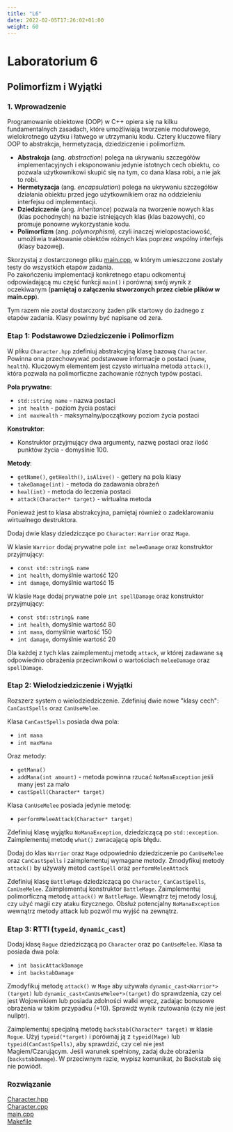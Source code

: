 ```yaml
---
title: "L6"
date: 2022-02-05T17:26:02+01:00
weight: 60
---
```


# Laboratorium 6
## Polimorfizm i Wyjątki

### 1. Wprowadzenie

Programowanie obiektowe (OOP) w C++ opiera się na kilku fundamentalnych zasadach, które umożliwiają tworzenie modułowego, wielokrotnego użytku i łatwego w utrzymaniu kodu. Cztery kluczowe filary OOP to abstrakcja, hermetyzacja, dziedziczenie i polimorfizm.
- **Abstrakcja** (ang. *abstraction*) polega na ukrywaniu szczegółów implementacyjnych i eksponowaniu jedynie istotnych cech obiektu, co pozwala użytkownikowi skupić się na tym, co dana klasa robi, a nie jak to robi.
- **Hermetyzacja** (ang. *encapsulation*) polega na ukrywaniu szczegółów działania obiektu przed jego użytkownikiem oraz na oddzieleniu interfejsu od implementacji. 
- **Dziedziczenie** (ang. *inheritance*) pozwala na tworzenie nowych klas (klas pochodnych) na bazie istniejących klas (klas bazowych), co promuje ponowne wykorzystanie kodu. 
- **Polimorfizm** (ang. *polymorphism*), czyli inaczej wielopostaciowość, umożliwia traktowanie obiektów różnych klas poprzez wspólny interfejs (klasy bazowej).

Skorzystaj z dostarczonego pliku [main.cpp](src/main.cpp), w którym umieszczone zostały testy do wszystkich etapów zadania.  
Po zakończeniu implementacji konkretnego etapu odkomentuj odpowiadającą mu część funkcji `main()` i porównaj swój wynik z oczekiwanym (**pamiętaj o załączeniu stworzonych przez ciebie plików w main.cpp**).

Tym razem nie został dostarczony żaden plik startowy do żadnego z etapów zadania. Klasy powinny być napisane od zera.

### Etap 1: Podstawowe Dziedziczenie i Polimorfizm

W pliku `Character.hpp` zdefiniuj abstrakcyjną klasę bazową `Character`. Powinna ona przechowywać podstawowe informacje o postaci (`name`, `health`). Kluczowym elementem jest czysto wirtualna metoda `attack()`, która pozwala na polimorficzne zachowanie różnych typów postaci.

**Pola prywatne**:
* `std::string name` - nazwa postaci
* `int health` - poziom życia postaci
* `int maxHealth` - maksymalny/początkowy poziom życia postaci

**Konstruktor**:
* Konstruktor przyjmujący dwa argumenty, nazwę postaci oraz ilość punktów życia - domyślnie 100.
  
**Metody**:
* `getName()`, `getHealth()`, `isAlive()` - gettery na pola klasy
* `takeDamage(int)` - metoda do zadawania obrażeń
* `heal(int)` - metoda do leczenia postaci
* `attack(Character* target)` - wirtualna metoda
  
Ponieważ jest to klasa abstrakcyjna, pamiętaj również o zadeklarowaniu wirtualnego destruktora.

Dodaj dwie klasy dziedziczące po `Character`: `Warrior` oraz `Mage`.

W klasie `Warrior` dodaj prywatne pole `int meleeDamage` oraz konstruktor przyjmujący:
* `const std::string& name`
* `int health`, domyślnie wartość 120
* `int damage`, domyślnie wartość 15

W klasie `Mage` dodaj prywatne pole `int spellDamage` oraz konstruktor przyjmujący:
* `const std::string& name`
* `int health`, domyślnie wartość 80
* `int mana`, domyślnie wartość 150
* `int damage`, domyślnie wartość 20

Dla każdej z tych klas zaimplementuj metodę `attack`, w której zadawane są odpowiednio obrażenia przeciwnikowi o wartościach `meleeDamage` oraz `spellDamage`.

### Etap 2: Wielodziedziczenie i Wyjątki

Rozszerz system o wielodziedziczenie. Zdefiniuj dwie nowe "klasy cech": `CanCastSpells` oraz `CanUseMelee`. 

Klasa `CanCastSpells` posiada dwa pola:
* `int mana`
* `int maxMana`
  
Oraz metody:
* `getMana()`
* `addMana(int amount)` - metoda powinna rzucać `NoManaException` jeśli many jest za mało
* `castSpell(Character* target)`

Klasa `CanUseMelee` posiada jedynie metodę:
* `performMeleeAttack(Character* target)`

Zdefiniuj klasę wyjątku `NoManaException`, dziedziczącą po `std::exception`. Zaimplementuj metodę `what()` zwracającą opis błędu.

Dodaj do klas `Warrior` oraz `Mage` odpowiednio dziedziczenie po `CanUseMelee` oraz `CanCastSpells` i zaimplementuj wymagane metody. Zmodyfikuj metody `attack()` by używały metod `castSpell` oraz `performMeleeAttack`

Zdefiniuj klasę `BattleMage` dziedziczącą po `Character`, `CanCastSpells`, `CanUseMelee`.
Zaimplementuj konstruktor `BattleMage`.
Zaimplementuj polimorficzną metodę `attack()` w `BattleMage`. Wewnątrz tej metody losuj, czy użyć magii czy ataku fizycznego. Obsłuż potencjalny `NoManaException` wewnątrz metody attack lub pozwól mu wyjść na zewnątrz.


### Etap 3: RTTI (`typeid`, `dynamic_cast`)

Dodaj klasę `Rogue` dziedziczącą po `Character` oraz po `CanUseMelee`.
Klasa ta posiada dwa pola:
* `int basicAttackDamage`
* `int backstabDamage`
  
Zmodyfikuj metodę `attack()` w `Mage` aby używała `dynamic_cast<Warrior*>(target)` lub `dynamic_cast<CanUseMelee*>(target)` do sprawdzenia, czy cel jest Wojownikiem lub posiada zdolności walki wręcz, zadając bonusowe obrażenia w takim przypadku (+10). Sprawdź wynik rzutowania (czy nie jest nullptr).

Zaimplementuj specjalną metodę `backstab(Character* target)` w klasie `Rogue`. Użyj `typeid(*target)` i porównaj ją z `typeid(Mage)` lub `typeid(CanCastSpells)`, aby sprawdzić, czy cel nie jest Magiem/Czarującym. Jeśli warunek spełniony, zadaj duże obrażenia (`backstabDamage`). W przeciwnym razie, wypisz komunikat, że Backstab się nie powiódł.

### Rozwiązanie

[Character.hpp](solution/Character.hpp)  
[Character.cpp](solution/Character.cpp)  
[main.cpp](solution/main.cpp)  
[Makefile](solution/Makefile)  

